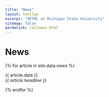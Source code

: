 ```yaml
---
title: "News"
layout: textlay
excerpt: "OPTML at Michigan State University"
sitemap: false
permalink: /allnews.html
---
```


# News

{% for article in site.data.news %}
<p>{{ article.date }} <br>
<em>{{ article.headline }}</em></p>
{% endfor %}
